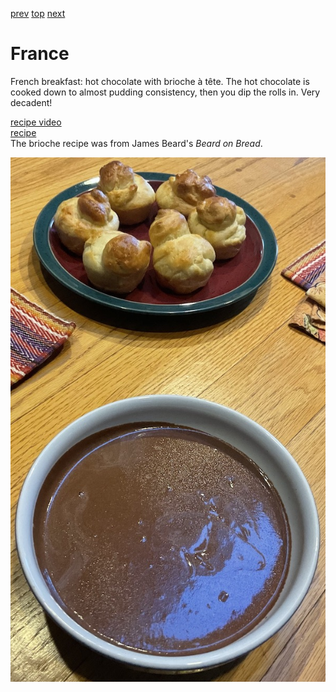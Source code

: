 [prev](finland.md)
[top](../index.md)
[next](../g/gabon.md)
# France

French breakfast: hot chocolate with brioche a&#768; te&#770;te. The hot chocolate is cooked down to almost pudding consistency, then you dip the rolls in. Very decadent!

[recipe video](https://youtu.be/HTfokMC4Ho4)<br>
[recipe](https://www.thefrenchcookingacademy.com/recipes/french-hot-chocolate)<br>
The brioche recipe was from James Beard's _Beard on Bread_.

![breakfast](images/france.jpeg)
